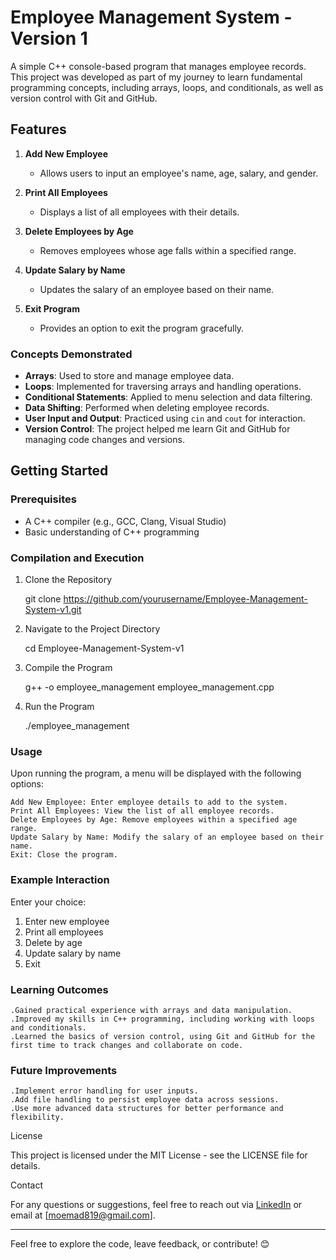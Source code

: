 # Employee Management System - Version 1
 A simple C++ console-based program that manages employee records. This project was developed as part of my journey to learn fundamental programming concepts, including arrays, loops, and conditionals, as well as version control with Git and GitHub.

## Features

1. **Add New Employee**
   - Allows users to input an employee's name, age, salary, and gender.
   
2. **Print All Employees**
   - Displays a list of all employees with their details.
   
3. **Delete Employees by Age**
   - Removes employees whose age falls within a specified range.
   
4. **Update Salary by Name**
   - Updates the salary of an employee based on their name.

5. **Exit Program**
   - Provides an option to exit the program gracefully.

### Concepts Demonstrated

- **Arrays**: Used to store and manage employee data.
- **Loops**: Implemented for traversing arrays and handling operations.
- **Conditional Statements**: Applied to menu selection and data filtering.
- **Data Shifting**: Performed when deleting employee records.
- **User Input and Output**: Practiced using `cin` and `cout` for interaction.
- **Version Control**: The project helped me learn Git and GitHub for managing code changes and versions.

## Getting Started

### Prerequisites

- A C++ compiler (e.g., GCC, Clang, Visual Studio)
- Basic understanding of C++ programming

### Compilation and Execution

1. Clone the Repository

   git clone https://github.com/yourusername/Employee-Management-System-v1.git

2. Navigate to the Project Directory
	
   cd Employee-Management-System-v1

3. Compile the Program

   g++ -o employee_management employee_management.cpp

4. Run the Program

   ./employee_management


### Usage

Upon running the program, a menu will be displayed with the following options:

    Add New Employee: Enter employee details to add to the system.
    Print All Employees: View the list of all employee records.
    Delete Employees by Age: Remove employees within a specified age range.
    Update Salary by Name: Modify the salary of an employee based on their name.
    Exit: Close the program.

### Example Interaction

Enter your choice:
1) Enter new employee
2) Print all employees
3) Delete by age
4) Update salary by name
5) Exit

### Learning Outcomes

    .Gained practical experience with arrays and data manipulation.
    .Improved my skills in C++ programming, including working with loops and conditionals.
    .Learned the basics of version control, using Git and GitHub for the first time to track changes and collaborate on code.

### Future Improvements

    .Implement error handling for user inputs.
    .Add file handling to persist employee data across sessions.
    .Use more advanced data structures for better performance and flexibility.


License

This project is licensed under the MIT License - see the LICENSE file for details.

Contact

For any questions or suggestions, feel free to reach out via [LinkedIn](https://www.linkedin.com/in/mohamed-antar-672433328/) or email at [moemad819@gmail.com].

---

Feel free to explore the code, leave feedback, or contribute! 😊





